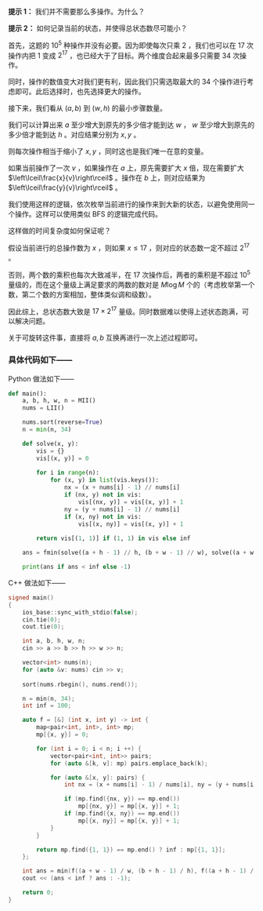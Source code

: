 **提示 1：** 我们并不需要那么多操作。为什么？

**提示 2：** 如何记录当前的状态，并使得总状态数尽可能小？

首先，这题的 $10^5$ 种操作并没有必要。因为即使每次只乘 $2$ ，我们也可以在 $17$ 次操作内把 $1$ 变成 $2^17$ ，也已经大于了目标。两个维度合起来最多只需要 $34$ 次操作。

同时，操作的数值变大对我们更有利，因此我们只需选取最大的 $34$ 个操作进行考虑即可。此后选择时，也先选择更大的操作。

接下来，我们看从 $(a,b)$ 到 $(w,h)$ 的最小步骤数量。

我们可以计算出来 $a$ 至少增大到原先的多少倍才能到达 $w$ ， $w$ 至少增大到原先的多少倍才能到达 $h$ 。对应结果分别为 $x,y$ 。

则每次操作相当于缩小了 $x,y$ ，同时这也是我们唯一在意的变量。

如果当前操作了一次 $v$ ，如果操作在 $a$ 上，原先需要扩大 $x$ 倍，现在需要扩大 $\left\lceil\frac{x}{v}\right\rceil$ 。操作在 $b$ 上，则对应结果为 $\left\lceil\frac{y}{v}\right\rceil$ 。

我们使用这样的逻辑，依次枚举当前进行的操作来到大新的状态，以避免使用同一个操作。这样可以使用类似 BFS 的逻辑完成代码。

这样做的时间复杂度如何保证呢？

假设当前进行的总操作数为 $x$ ，则如果 $x\leq 17$ ，则对应的状态数一定不超过 $2^17$ 。

否则，两个数的乘积也每次大致减半，在 $17$ 次操作后，两者的乘积是不超过 $10^5$ 量级的，而在这个量级上满足要求的两数的数对是 $M\log M$ 个的（考虑枚举第一个数，第二个数的方案相加，整体类似调和级数）。

因此综上，总状态数大致是 $17\times 2^17$ 量级。同时数据难以使得上述状态跑满，可以解决问题。

关于可旋转这件事，直接将 $a,b$ 互换再进行一次上述过程即可。

### 具体代码如下——

Python 做法如下——

```Python []
def main():
    a, b, h, w, n = MII()
    nums = LII()

    nums.sort(reverse=True)
    n = min(n, 34)

    def solve(x, y):
        vis = {}
        vis[(x, y)] = 0
        
        for i in range(n):
            for (x, y) in list(vis.keys()):
                nx = (x + nums[i] - 1) // nums[i]
                if (nx, y) not in vis:
                    vis[(nx, y)] = vis[(x, y)] + 1
                ny = (y + nums[i] - 1) // nums[i]
                if (x, ny) not in vis:
                    vis[(x, ny)] = vis[(x, y)] + 1
        
        return vis[(1, 1)] if (1, 1) in vis else inf

    ans = fmin(solve((a + h - 1) // h, (b + w - 1) // w), solve((a + w - 1) // w, (b + h - 1) // h))

    print(ans if ans < inf else -1)
```

C++ 做法如下——

```cpp []
signed main()
{
    ios_base::sync_with_stdio(false);
    cin.tie(0);
    cout.tie(0);

    int a, b, h, w, n;
    cin >> a >> b >> h >> w >> n;

    vector<int> nums(n);
    for (auto &v: nums) cin >> v;
    
    sort(nums.rbegin(), nums.rend());

    n = min(n, 34);
    int inf = 100;

    auto f = [&] (int x, int y) -> int {
        map<pair<int, int>, int> mp;
        mp[{x, y}] = 0;

        for (int i = 0; i < n; i ++) {
            vector<pair<int, int>> pairs;
            for (auto &[k, v]: mp) pairs.emplace_back(k);

            for (auto &[x, y]: pairs) {
                int nx = (x + nums[i] - 1) / nums[i], ny = (y + nums[i] - 1) /  nums[i];

                if (mp.find({nx, y}) == mp.end())
                    mp[{nx, y}] = mp[{x, y}] + 1;
                if (mp.find({x, ny}) == mp.end())
                    mp[{x, ny}] = mp[{x, y}] + 1;
            }
        }

        return mp.find({1, 1}) == mp.end() ? inf : mp[{1, 1}];
    };

    int ans = min(f((a + w - 1) / w, (b + h - 1) / h), f((a + h - 1) / h, (b + w - 1) / w));
    cout << (ans < inf ? ans : -1);

    return 0;
}
```

